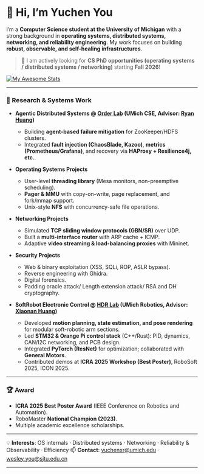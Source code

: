 # 👋 Hi, I’m Yuchen You

I’m a **Computer Science student at the University of Michigan** with a strong background in **operating systems, distributed systems, networking, and reliability engineering**. My work focuses on building **robust, observable, and self-healing infrastructures**.

> 🎯 I am actively looking for **CS PhD opportunities (operating systems / distributed systems / networking)** starting **Fall 2026**!

[![My Awesome Stats](https://awesome-github-stats.azurewebsites.net/user-stats/1WesleyYou)](https://git.io/awesome-stats-card)

---

### 🔬 Research & Systems Work  
- **Agentic Distributed Systems @ [Order Lab](https://orderlab.io/) (UMich CSE, Advisor: [Ryan Huang](https://web.eecs.umich.edu/~ryanph/))**  
  - Building **agent-based failure mitigation** for ZooKeeper/HDFS clusters.  
  - Integrated **fault injection (ChaosBlade, Kazoo)**, **metrics (Prometheus/Grafana)**, and recovery via **HAProxy + Resilience4j, etc.**.  

- **Operating Systems Projects**  
  - User-level **threading library** (Mesa monitors, non-preemptive scheduling).  
  - **Pager & MMU** with copy-on-write, page replacement, and fork/mmap support.  
  - Unix-style **NFS** with concurrency-safe file operations.  

- **Networking Projects**  
  - Simulated **TCP sliding window protocols (GBN/SR)** over UDP.  
  - Built a **multi-interface router** with ARP cache + ICMP.  
  - Adaptive **video streaming & load-balancing proxies** with Mininet.  

- **Security Projects**  
  - Web & binary exploitation (XSS, SQLi, ROP, ASLR bypass).  
  - Reverse engineering with Ghidra.
  - Digital forensics.
  - Padding oracle attack/ Length extension attack/ RSA and DH cryptography.

- **SoftRobot Electronic Control @ [HDR Lab](https://soft.robotics.umich.edu/) (UMich Robotics, Advisor: [Xiaonan Huang](https://robotics.umich.edu/people/faculty/xiaonan-sean-huang/))**  
  - Developed **motion planning, state estimation, and pose rendering** for modular soft-robotic arm sections.  
  - Led **STM32 & Orange Pi control stack** (C++/Rust): PID, dynamics, CAN/I2C networking, and PCB design.  
  - Integrated **PyTorch (ResNet)** for optimization; collaborated with **General Motors**.  
  - Contributed demos at **ICRA 2025 Workshop (Best Poster)**, RoboSoft 2025, ICON 2025.  
---

### 🏆 Award 
- **ICRA 2025 Best Poster Award** (IEEE Conference on Robotics and Automation).  
- RoboMaster **National Champion (2023)**. 
- Multiple academic excellence scholarships.  

---

💡 **Interests**: OS internals · Distributed systems · Networking · Reliability & Observability · Efficiency 
📫 **Contact**: [yuchenxr@umich.edu](mailto:yuchenxr@umich.edu) · [wesley_you@sjtu.edu.cn](mailto:wesley_you@sjtu.edu.cn)  

---
